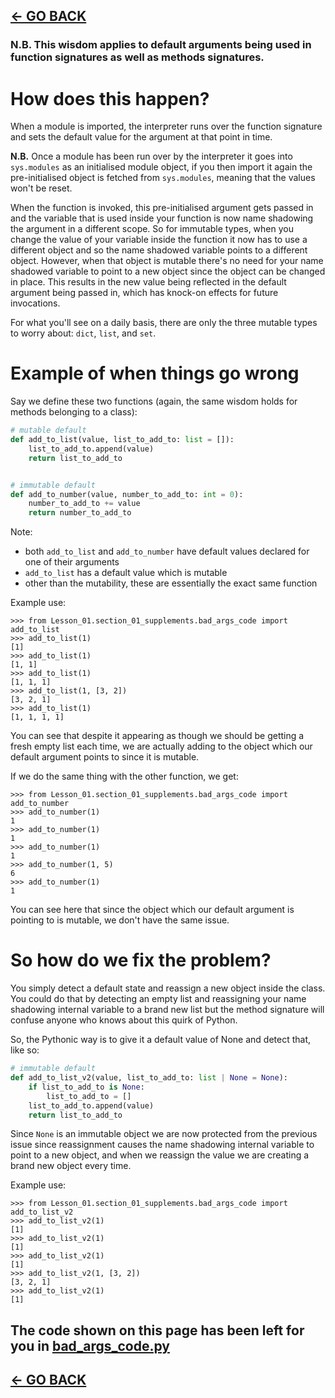 ## [<- GO BACK](../01_basic_class_structure.md#privates-constants-default-arguments-and-docstrings)


### **N.B.** This wisdom applies to default arguments being used in function signatures as well as methods signatures.  

# How does this happen?

When a module is imported, the interpreter runs over the function signature and sets the default value for the argument at that point in time.  

**N.B.** Once a module has been run over by the interpreter it goes into `sys.modules` as an initialised module object, if you then import it again the pre-initialised object is fetched from `sys.modules`, meaning that the values won't be reset.  

When the function is invoked, this pre-initialised argument gets passed in and the variable that is used inside your function is now name shadowing the argument in a different scope. So for immutable types, when you change the value of your variable inside the function it now has to use a different object and so the name shadowed variable points to a different object. However, when that object is mutable there's no need for your name shadowed variable to point to a new object since the object can be changed in place. This results in the new value being reflected in the default argument being passed in, which has knock-on effects for future invocations.

For what you'll see on a daily basis, there are only the three mutable types to worry about: `dict`, `list`, and `set`.


# Example of when things go wrong
Say we define these two functions (again, the same wisdom holds for methods belonging to a class):
```python
# mutable default
def add_to_list(value, list_to_add_to: list = []):
    list_to_add_to.append(value)
    return list_to_add_to


# immutable default
def add_to_number(value, number_to_add_to: int = 0):
    number_to_add_to += value
    return number_to_add_to
```
Note:
* both `add_to_list` and `add_to_number` have default values declared for one of their arguments
* `add_to_list` has a default value which is mutable
* other than the mutability, these are essentially the exact same function

Example use:
```
>>> from Lesson_01.section_01_supplements.bad_args_code import add_to_list
>>> add_to_list(1)
[1]
>>> add_to_list(1)
[1, 1]
>>> add_to_list(1)
[1, 1, 1]
>>> add_to_list(1, [3, 2])
[3, 2, 1]
>>> add_to_list(1)
[1, 1, 1, 1]
```

You can see that despite it appearing as though we should be getting a fresh empty list each time, we are actually adding to the object which our default argument points to since it is mutable.  

If we do the same thing with the other function, we get:
```
>>> from Lesson_01.section_01_supplements.bad_args_code import add_to_number
>>> add_to_number(1)
1
>>> add_to_number(1)
1
>>> add_to_number(1)
1
>>> add_to_number(1, 5)
6
>>> add_to_number(1)
1
```

You can see here that since the object which our default argument is pointing to is mutable, we don't have the same issue.

# So how do we fix the problem?

You simply detect a default state and reassign a new object inside the class. You could do that by detecting an empty list and reassigning your name shadowing internal variable to a brand new list but the method signature will confuse anyone who knows about this quirk of Python.

So, the Pythonic way is to give it a default value of None and detect that, like so:
```python
# immutable default
def add_to_list_v2(value, list_to_add_to: list | None = None):
    if list_to_add_to is None:
        list_to_add_to = []
    list_to_add_to.append(value)
    return list_to_add_to
```

Since `None` is an immutable object we are now protected from the previous issue since reassignment causes the name shadowing internal variable to point to a new object, and when we reassign the value we are creating a brand new object every time.

Example use:
```
>>> from Lesson_01.section_01_supplements.bad_args_code import add_to_list_v2
>>> add_to_list_v2(1)
[1]
>>> add_to_list_v2(1)
[1]
>>> add_to_list_v2(1)
[1]
>>> add_to_list_v2(1, [3, 2])
[3, 2, 1]
>>> add_to_list_v2(1)
[1]
```

## The code shown on this page has been left for you in [bad_args_code.py](./bad_args_code.py)

## [<- GO BACK](../01_basic_class_structure.md#privates-constants-default-arguments-and-docstrings)